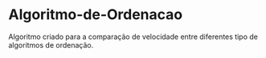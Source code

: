 # Algoritmo-de-Ordenacao
Algoritmo criado para a comparação de velocidade entre diferentes tipo de algoritmos de ordenação.  
